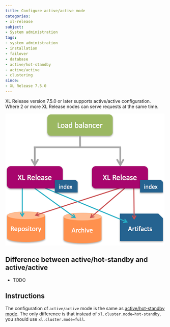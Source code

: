```yaml
---
title: Configure active/active mode
categories:
- xl-release
subject:
- System administration
tags:
- system administration
- installation
- failover
- database
- active/hot-standby
- active/active
- clustering
since:
- XL Release 7.5.0
---
```


XL Release version 7.5.0 or later supports active/active configuration. Where 2 or more XL Release nodes can serve requests at the same time.

![Active/active configuration](../images/diagram-active-hot-standby.png)

## Difference between active/hot-standby and active/active

- TODO

## Instructions

The configuration of `active/active` mode is the same as [active/hot-standby mode](/xl-release/how-to/configure-active-hot-standby.html). The only difference is that instead of  `xl.cluster.mode=hot-standby`, you should use `xl.cluster.mode=full`.
